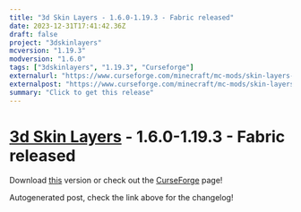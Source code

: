 ```yaml
---
title: "3d Skin Layers - 1.6.0-1.19.3 - Fabric released"
date: 2023-12-31T17:41:42.36Z
draft: false
project: "3dskinlayers"
mcversion: "1.19.3"
modversion: "1.6.0"
tags: ["3dskinlayers", "1.19.3", "Curseforge"]
externalurl: "https://www.curseforge.com/minecraft/mc-mods/skin-layers-3d/files/4997331"
externalpost: "https://www.curseforge.com/minecraft/mc-mods/skin-layers-3d/files/4997331"
summary: "Click to get this release"
---
```

# [3d Skin Layers](/project/3dskinlayers) - 1.6.0-1.19.3 - Fabric released
Download [this](https://www.curseforge.com/minecraft/mc-mods/skin-layers-3d/files/4997331) version or check out the [CurseForge](https://www.curseforge.com/minecraft/mc-mods/skin-layers-3d) page!

Autogenerated post, check the link above for the changelog!
